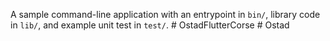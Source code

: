 A sample command-line application with an entrypoint in `bin/`, library code
in `lib/`, and example unit test in `test/`.
#   O s t a d F l u t t e r C o r s e  
 #   O s t a d  
 